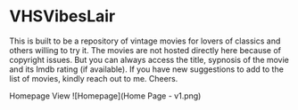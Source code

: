 # VHSVibesLair
This is built to be a repository of vintage movies for lovers of classics and others willing to try it. The movies are not hosted directly here because of copyright issues. But you can always access the title, sypnosis of the movie and its Imdb rating (if available).
If you have new suggestions to add to the list of movies, kindly reach out to me. Cheers.

Homepage View 
![Homepage](Home Page - v1.png)

